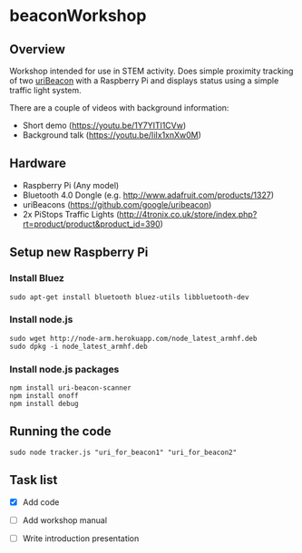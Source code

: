 # beaconWorkshop
## Overview
Workshop intended for use in STEM activity.
Does simple proximity tracking of two [uriBeacon](https://github.com/google/uribeacon) with a Raspberry Pi and displays status using a simple traffic light system.

There are a couple of videos with background information:
- Short demo (https://youtu.be/1Y7YITl1CVw)
- Background talk (https://youtu.be/IiIx1xnXw0M)

## Hardware
- Raspberry Pi (Any model)
- Bluetooth 4.0 Dongle (e.g. http://www.adafruit.com/products/1327)
- uriBeacons (https://github.com/google/uribeacon)
- 2x PiStops Traffic Lights (http://4tronix.co.uk/store/index.php?rt=product/product&product_id=390)

## Setup new Raspberry Pi
### Install Bluez
```
sudo apt-get install bluetooth bluez-utils libbluetooth-dev
```
### Install node.js
```
sudo wget http://node-arm.herokuapp.com/node_latest_armhf.deb
sudo dpkg -i node_latest_armhf.deb
```
### Install node.js packages
```
npm install uri-beacon-scanner
npm install onoff
npm install debug
```

## Running the code
```
sudo node tracker.js "uri_for_beacon1" "uri_for_beacon2"
```

## Task list
- [x] Add code
- [ ] Add workshop manual
- [ ] Write introduction presentation

